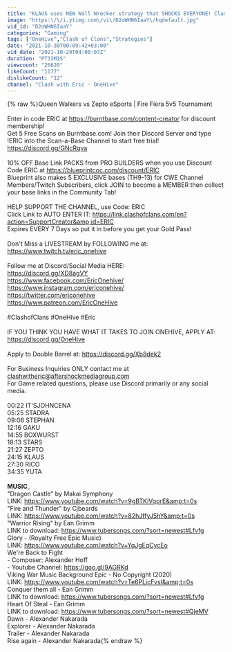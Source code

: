 ```yaml
---
title: "KLAUS uses NEW Wall Wrecker strategy that SHOCKS EVERYONE! Clash of Clans eSports"
image: "https:\/\/i.ytimg.com\/vi\/D2oWHN6IaaY\/hqdefault.jpg"
vid_id: "D2oWHN6IaaY"
categories: "Gaming"
tags: ["OneHive","Clash of Clans","Strategies"]
date: "2021-10-30T00:09:42+03:00"
vid_date: "2021-10-29T04:00:07Z"
duration: "PT33M1S"
viewcount: "26620"
likeCount: "1177"
dislikeCount: "12"
channel: "Clash with Eric - OneHive"
---
```

{% raw %}Queen Walkers vs Zepto eSports | Fire Fiera 5v5 Tournament<br /><br />Enter in code ERIC at <a rel="nofollow" target="blank" href="https://burntbase.com/content-creator">https://burntbase.com/content-creator</a> for discount membership!<br />Get 5 Free Scans on Burntbase.com! Join their Discord Server and type !ERIC into the Scan-a-Base Channel to start free trial! <a rel="nofollow" target="blank" href="https://discord.gg/GNcRqva">https://discord.gg/GNcRqva</a><br /><br />10% OFF Base Link PACKS from PRO BUILDERS when you use Discount Code ERIC at <a rel="nofollow" target="blank" href="https://blueprintcoc.com/discount/ERIC">https://blueprintcoc.com/discount/ERIC</a><br />Blueprint also makes 5 EXCLUSIVE bases (TH9-13) for CWE Channel Members/Twitch Subscribers, click JOIN to become a MEMBER then collect your base links in the Community Tab!<br /><br />HELP SUPPORT THE CHANNEL, use Code: ERIC<br />Click Link to AUTO ENTER IT: <a rel="nofollow" target="blank" href="https://link.clashofclans.com/en?action=SupportCreator&amp;id=ERIC">https://link.clashofclans.com/en?action=SupportCreator&amp;id=ERIC</a><br />Expires EVERY 7 Days so put it in before you get your Gold Pass!<br /><br />Don't Miss a LIVESTREAM by FOLLOWING me at:<br /><a rel="nofollow" target="blank" href="https://www.twitch.tv/eric_onehive">https://www.twitch.tv/eric_onehive</a><br /><br />Follow me at Discord/Social Media HERE:<br /><a rel="nofollow" target="blank" href="https://discord.gg/XD8agVY">https://discord.gg/XD8agVY</a><br /><a rel="nofollow" target="blank" href="https://www.facebook.com/EricOnehive/">https://www.facebook.com/EricOnehive/</a><br /><a rel="nofollow" target="blank" href="https://www.instagram.com/ericonehive/">https://www.instagram.com/ericonehive/</a><br /><a rel="nofollow" target="blank" href="https://twitter.com/ericonehive">https://twitter.com/ericonehive</a><br /><a rel="nofollow" target="blank" href="https://www.patreon.com/EricOneHive">https://www.patreon.com/EricOneHive</a><br /><br />#ClashofClans #OneHive #Eric<br /><br />IF YOU THINK YOU HAVE WHAT IT TAKES TO JOIN ONEHIVE, APPLY AT: <a rel="nofollow" target="blank" href="https://discord.gg/OneHive">https://discord.gg/OneHive</a> <br /><br />Apply to Double Barrel at: <a rel="nofollow" target="blank" href="https://discord.gg/Xb8dek2">https://discord.gg/Xb8dek2</a><br /><br />For Business Inquiries ONLY contact me at clashwitheric@aftershockmediagroup.com<br />For Game related questions, please use Discord primarily or any social media.<br /><br />00:22 IT'SJOHNCENA<br />05:25 STADRA<br />09:06 STEPHAN<br />12:16 GAKU<br />14:55 BOXWURST<br />18:13 STARS<br />21:27 ZEPTO<br />24:15 KLAUS<br />27:30 RICO<br />34:35 YUTA<br /><br />________________MUSIC_________________<br />&quot;Dragon Castle&quot; by Makai Symphony<br />LINK:  <a rel="nofollow" target="blank" href="https://www.youtube.com/watch?v=9gBTKiVqprE&amp;t=0s">https://www.youtube.com/watch?v=9gBTKiVqprE&amp;t=0s</a><br />&quot;Fire and Thunder&quot; by Cjbeards <br />LINK: <a rel="nofollow" target="blank" href="https://www.youtube.com/watch?v=82hJffyJ5hY&amp;t=0s">https://www.youtube.com/watch?v=82hJffyJ5hY&amp;t=0s</a><br />&quot;Warrior Rising&quot; by Ean Grimm<br />LINK to download: <a rel="nofollow" target="blank" href="https://www.tubersongs.com/?sort=newest#Lfvfg">https://www.tubersongs.com/?sort=newest#Lfvfg</a><br />Glory - (Royalty Free Epic Music)<br />LINK: <a rel="nofollow" target="blank" href="https://www.youtube.com/watch?v=YqJgEqCycEo">https://www.youtube.com/watch?v=YqJgEqCycEo</a><br />We're Back to Fight<br />- Composer: Alexander Hoff <br />- Youtube Channel: <a rel="nofollow" target="blank" href="https://goo.gl/9AGRKd​">https://goo.gl/9AGRKd​</a><br />Viking War Music Background Epic - No Copyright (2020)<br />LINK: <a rel="nofollow" target="blank" href="https://www.youtube.com/watch?v=Te6PLicFvsI&amp;t=0s">https://www.youtube.com/watch?v=Te6PLicFvsI&amp;t=0s</a><br />Conquer them all - Ean Grimm<br />LINK to download: <a rel="nofollow" target="blank" href="https://www.tubersongs.com/?sort=newest#Lfvfg​">https://www.tubersongs.com/?sort=newest#Lfvfg​</a><br />Heart Of Steal - Ean Grimm<br />LINK to download: <a rel="nofollow" target="blank" href="https://www.tubersongs.com/?sort=newest#QjeMV">https://www.tubersongs.com/?sort=newest#QjeMV</a><br />Dawn - Alexander Nakarada<br />Explorer - Alexander Nakarada<br />Trailer - Alexander Nakarada<br />Rise again - Alexander Nakarada{% endraw %}
